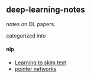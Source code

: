 ## deep-learning-notes
notes on DL papers.

categorized into 
#### nlp
- [Learning to skim text](http://www.cs.cmu.edu/~weiyu/Adams_Wei_Yu_Homepage_files/acl17cr.pdf)
- [pointer networks]()
